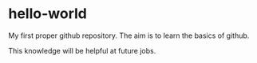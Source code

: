 # hello-world
My first proper github repository. The aim is to learn the basics of github.

This knowledge will be helpful at future jobs.

